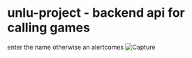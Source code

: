 # unlu-project - backend api for calling games

enter the name otherwise an alertcomes
![Capture](https://user-images.githubusercontent.com/79640367/121401807-09701e80-c90e-11eb-82f7-98c3ef0874c7.PNG)
